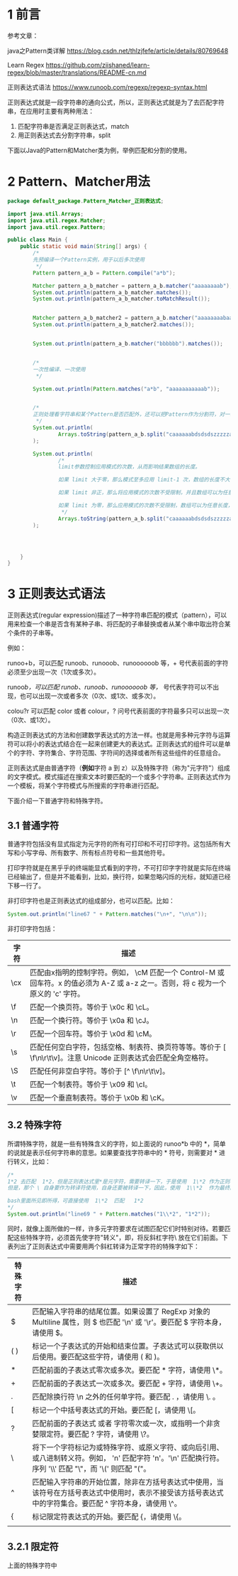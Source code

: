 
# 1 前言
 
参考文章：

java之Pattern类详解      https://blog.csdn.net/thlzjfefe/article/details/80769648


Learn Regex    https://github.com/ziishaned/learn-regex/blob/master/translations/README-cn.md


正则表达式语法  https://www.runoob.com/regexp/regexp-syntax.html


正则表达式就是一段字符串的通向公式，所以，正则表达式就是为了去匹配字符串，在应用时主要有两种用法：

1. 匹配字符串是否满足正则表达式，match
2. 用正则表达式去分割字符串，split

下面以Java的Pattern和Matcher类为例，举例匹配和分割的使用。

# 2 Pattern、Matcher用法

```java
package default_package.Pattern_Matcher_正则表达式;

import java.util.Arrays;
import java.util.regex.Matcher;
import java.util.regex.Pattern;

public class Main {
    public static void main(String[] args) {
        /*
        先预编译一个Pattern实例，用于以后多次使用
         */
        Pattern pattern_a_b = Pattern.compile("a*b");

        Matcher pattern_a_b_matcher = pattern_a_b.matcher("aaaaaaaab");
        System.out.println(pattern_a_b_matcher.matches());
        System.out.println(pattern_a_b_matcher.toMatchResult());


        Matcher pattern_a_b_matcher2 = pattern_a_b.matcher("aaaaaaaabaaa");
        System.out.println(pattern_a_b_matcher2.matches());


        System.out.println(pattern_a_b.matcher("bbbbbb").matches());


        /*
        一次性编译、一次使用
         */

        System.out.println(Pattern.matches("a*b", "aaaaaaaaaaab"));


        /*
        正则处理看字符串和某个Pattern是否匹配外，还可以把Pattern作为分割符，对一串字符串进行分割
         */
        System.out.println(
                Arrays.toString(pattern_a_b.split("caaaaaabdsdsdszzzzzaaabkk"))
        );

        System.out.println(
                /*
                limit参数控制应用模式的次数，从而影响结果数组的长度。

                如果 limit 大于零，那么模式至多应用 limit-1 次，数组的长度不大于 n，并且数组的最后条目将包含除最后的匹配定界符之外的所有输入。

                如果 limit 非正，那么将应用模式的次数不受限制，并且数组可以为任意长度。

                如果 limit 为零，那么应用模式的次数不受限制，数组可以为任意长度，同时！！！！！！将丢弃尾部空字符串。
                 */
                Arrays.toString(pattern_a_b.split("caaaaaabdsdsdszzzzzaaabkk", 1))
        );




    }
}
```

# 3 正则表达式语法

正则表达式(regular expression)描述了一种字符串匹配的模式（pattern），可以用来检查一个串是否含有某种子串、将匹配的子串替换或者从某个串中取出符合某个条件的子串等。

例如：

runoo+b，可以匹配 runoob、runooob、runoooooob 等，+ 号代表前面的字符必须至少出现一次（1次或多次）。

runoo*b，可以匹配 runob、runoob、runoooooob 等，* 号代表字符可以不出现，也可以出现一次或者多次（0次、或1次、或多次）。

colou?r 可以匹配 color 或者 colour，? 问号代表前面的字符最多只可以出现一次（0次、或1次）。

构造正则表达式的方法和创建数学表达式的方法一样。也就是用多种元字符与运算符可以将小的表达式结合在一起来创建更大的表达式。正则表达式的组件可以是单个的字符、字符集合、字符范围、字符间的选择或者所有这些组件的任意组合。

正则表达式是由普通字符（**例如**字符 a 到 z）以及特殊字符（称为"元字符"）组成的文字模式。模式描述在搜索文本时要匹配的一个或多个字符串。正则表达式作为一个模板，将某个字符模式与所搜索的字符串进行匹配。

下面介绍一下普通字符和特殊字符。

## 3.1 普通字符
普通字符包括没有显式指定为元字符的所有可打印和不可打印字符。这包括所有大写和小写字母、所有数字、所有标点符号和一些其他符号。

打印字符就是在黑乎乎的终端能显式看到的字符，不可打印字字符就是实际在终端已经输出了，但是并不能看到，比如，换行符，如果忽略闪烁的光标，就知道已经下移一行了。

非打印字符也是正则表达式的组成部分，也可以匹配。比如：

```java
System.out.println("line67 " + Pattern.matches("\n+", "\n\n"));
```

非打印字符包括：

|字符|描述|
| ---  |                 ---                  |
| \cx  | 匹配由x指明的控制字符。例如， \cM 匹配一个 Control-M 或回车符。x 的值必须为 A-Z 或 a-z 之一。否则，将 c 视为一个原义的 'c' 字符。|
| \f   | 匹配一个换页符。等价于 \x0c 和 \cL。|
| \n   | 匹配一个换行符。等价于 \x0a 和 \cJ。|
| \r   | 匹配一个回车符。等价于 \x0d 和 \cM。|
| \s   | 匹配任何空白字符，包括空格、制表符、换页符等等。等价于 [ \f\n\r\t\v]。注意 Unicode 正则表达式会匹配全角空格符。|
| \S   | 匹配任何非空白字符。等价于 [^ \f\n\r\t\v]。|
| \t   | 匹配一个制表符。等价于 \x09 和 \cI。|
| \v   | 匹配一个垂直制表符。等价于 \x0b 和 \cK。|


## 3.2 特殊字符

所谓特殊字符，就是一些有特殊含义的字符，如上面说的 runoo*b 中的 \*，简单的说就是表示任何字符串的意思。如果要查找字符串中的 \* 符号，则需要对 \* 进行转义，比如：

```java
/*
1*2 去匹配  1*2，但是正则表达式里*是元字符，需要转译一下，于是使用  1\*2 作为正则表达式，
但是，那个 \ 自身要作为转译符使用，自身还要被转译一下，因此，使用  1\\*2  作为最终的正则匹配表达式

bash里面所见即所得，可直接使用  1\*2  匹配   1*2
*/
System.out.println("line69 " + Pattern.matches("1\\*2", "1*2"));
```

同时，就像上面所做的一样，许多元字符要求在试图匹配它们时特别对待。若要匹配这些特殊字符，必须首先使字符"转义"，即，将反斜杠字符\ 放在它们前面。下表列出了正则表达式中需要用两个斜杠转译为正常字符的特殊字如下：

| 特殊字符 |  描述  |
|  ---    | --- |
| $	    | 匹配输入字符串的结尾位置。如果设置了 RegExp 对象的 Multiline 属性，则 $ 也匹配 '\n' 或 '\r'。要匹配 $ 字符本身，请使用 \$。|
| ( )	| 标记一个子表达式的开始和结束位置。子表达式可以获取供以后使用。要匹配这些字符，请使用 \( 和 \)。|
| *	    | 匹配前面的子表达式零次或多次。要匹配 * 字符，请使用 \\*。 |
| +	    | 匹配前面的子表达式一次或多次。要匹配 + 字符，请使用 \\+。 |
| .	    | 匹配除换行符 \n 之外的任何单字符。要匹配 . ，请使用 \\. 。|
| [	    | 标记一个中括号表达式的开始。要匹配 [，请使用 \\[。        |
| ?	    | 匹配前面的子表达式  或者  字符零次或一次，或指明一个非贪婪限定符。要匹配 ? 字符，请使用 \\?。|
| \	    | 将下一个字符标记为或特殊字符、或原义字符、或向后引用、或八进制转义符。例如， 'n' 匹配字符 'n'。'\n' 匹配换行符。序列 '\\\\' 匹配 "\\"，而 '\\(' 则匹配 "("。|
| ^	    | 匹配输入字符串的开始位置，除非在方括号表达式中使用，当该符号在方括号表达式中使用时，表示不接受该方括号表达式中的字符集合。要匹配 ^ 字符本身，请使用 \\^。|
| {     | 标记限定符表达式的开始。要匹配 {，请使用 \\{。  |
| |	    | 指明两项之间的一个选择。要匹配 |，请使用 \\|。  |

## 3.2.1 限定符

上面的特殊字符中
